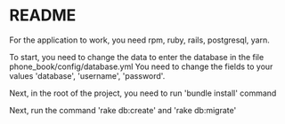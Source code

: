 # README
For the application to work, you need rpm, ruby, rails, postgresql, yarn.

To start, you need to change the data to enter the database in the file phone_book/config/database.yml
You need to change the fields to your values 'database', 'username', 'password'.

Next, in the root of the project, you need to run 'bundle install' command

Next, run the command 'rake db:create' and 'rake db:migrate'
